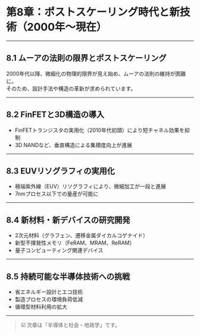 # 第8章：ポストスケーリング時代と新技術（2000年〜現在）

---

## 8.1 ムーアの法則の限界とポストスケーリング

2000年代以降、微細化の物理的限界が見え始め、ムーアの法則の維持が困難に。  
そのため、設計手法や構造の革新が求められています。

---

## 8.2 FinFETと3D構造の導入

- FinFETトランジスタの実用化（2010年代初頭）により短チャネル効果を抑制  
- 3D NANDなど、垂直構造による集積度向上が進展

---

## 8.3 EUVリソグラフィの実用化

- 極端紫外線（EUV）リソグラフィにより、微細加工が一段と進展  
- 7nmプロセス以下での量産が可能に

---

## 8.4 新材料・新デバイスの研究開発

- 2次元材料（グラフェン、遷移金属ダイカルコゲナイド）  
- 新型不揮発性メモリ（FeRAM、MRAM、ReRAM）  
- 量子コンピューティング関連デバイス

---

## 8.5 持続可能な半導体技術への挑戦

- 省エネルギー設計とエコ技術  
- 製造プロセスの環境負荷低減  
- 循環型材料利用の拡大

---

> ☑️ 次章は「半導体と社会・地政学」です。
